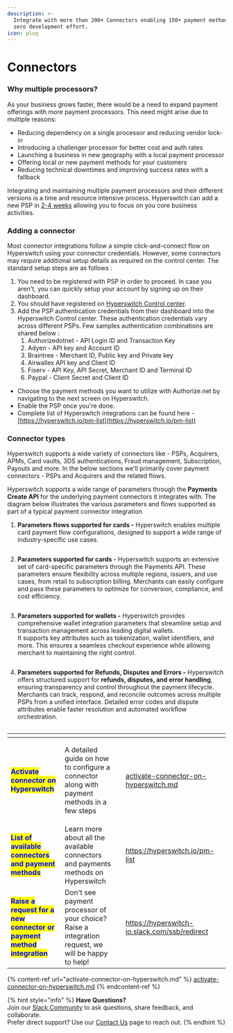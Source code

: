 ```yaml
---
description: >-
  Integrate with more than 200+ Connectors enabling 150+ payment methods with
  zero development effort.
icon: plug
---
```


# Connectors

### Why multiple processors?

As your business grows faster, there would be a need to expand payment offerings with more payment processors. This need might arise due to multiple reasons:

* Reducing dependency on a single processor and reducing vendor lock-in
* Introducing a challenger processor for better cost and auth rates
* Launching a business in new geography with a local payment processor
* Offering local or new payment methods for your customers
* Reducing technical downtimes and improving success rates with a fallback&#x20;

Integrating and maintaining multiple payment processors and their different versions is a time and resource intensive process. Hyperswitch can add a new PSP in [2-4 weeks](https://hyperswitch.io/blog/part-1-5-payment-challenges-for-vertical-saas-businesses)  allowing you to focus on you  core business activities.

### Adding a connector

Most connector integrations follow a simple click-and-connect flow on Hyperswitch using your connector credentials. However, some connectors may require additional setup details as required on the control center. The standard setup steps are as follows :&#x20;

1. You need to be registered with PSP in order to proceed. In case you aren't, you can quickly setup your  account by signing up on their dashboard.
2. You should have registered on [Hyperswitch Control center](https://hyperswitch.io/contact-sales).
3. Add the PSP authentication credentials from their dashboard into the Hyperswitch Control center. These authentication credentials vary across different PSPs. Few samples authentication combinations are shared below :
   1. Authorizedotnet -  API Login ID and Transaction Key
   2. Adyen - API key and Account ID
   3. Braintree - Merchant ID, Public key and Private key
   4. Airwallex API key and Client ID&#x20;
   5. Fiserv - API Key, API Secret, Merchant ID and Terminal ID
   6. Paypal - Client Secret and Client ID&#x20;

* Choose the payment methods you want to utilize with Authorize.net by navigating to the next screen on Hyperswitch.&#x20;
* Enable the PSP once you're done.
* Complete list of Hyperswitch integrations can be found here - [https://hyperswitch.io/pm-list](https://hyperswitch.io/pm-list)

### Connector types

Hyperswitch supports a wide variety of connectors like - PSPs, Acquirers, APMs, Card vaults, 3DS authentications, Fraud management, Subscription, Payouts and more. In the below sections we'll primarily cover payment connectors - PSPs and Acquirers and the related flows.

Hyperswitch supports a wide range of parameters through the **Payments Create API** for the underlying payment connectors it integrates with. The diagram below illustrates the various parameters and flows supported as part of a typical payment connector integration



1. **Parameters flows supported for cards -** Hyperswitch enables multiple card payment flow configurations, designed to support a wide range of industry-specific use cases.

<figure><img src="../../../../.gitbook/assets/Juspay hyperswitch - Architecture deepdive (6).png" alt=""><figcaption></figcaption></figure>

2. **Parameters supported for cards -** Hyperswitch supports an extensive set of card-specific parameters through the Payments API. These parameters ensure flexibility across multiple regions, issuers, and use cases, from retail to subscription billing. Merchants can easily configure and pass these parameters to optimize for conversion, compliance, and cost efficiency.

<figure><img src="../../../../.gitbook/assets/Juspay hyperswitch - Architecture deepdive (5).png" alt=""><figcaption></figcaption></figure>

3. **Parameters supported for wallets -** Hyperswitch provides comprehensive wallet integration parameters that streamline setup and transaction management across leading digital wallets.\
   It supports key attributes such as tokenization, wallet identifiers, and more. This ensures a seamless checkout experience while allowing merchant to maintaining the right control.

<figure><img src="../../../../.gitbook/assets/Juspay hyperswitch - Architecture deepdive (4).png" alt=""><figcaption></figcaption></figure>

4. **Parameters supported for Refunds, Disputes and Errors -** Hyperswitch offers structured support for **refunds, disputes, and error handling**, ensuring transparency and control throughout the payment lifecycle. Merchants can track, respond, and reconcile outcomes across multiple PSPs from a unified interface. Detailed error codes and dispute attributes enable faster resolution and automated workflow orchestration.

<figure><img src="../../../../.gitbook/assets/Juspay hyperswitch - Architecture deepdive (8).png" alt=""><figcaption></figcaption></figure>

<table data-view="cards"><thead><tr><th></th><th></th><th data-hidden></th><th data-hidden data-card-target data-type="content-ref"></th><th data-hidden data-card-cover data-type="files"></th></tr></thead><tbody><tr><td><mark style="color:blue;"><strong>Activate connector on Hyperswitch</strong></mark></td><td><p></p><p>A detailed guide on how to configure a connector along with payment methods in a few steps </p></td><td></td><td><a href="activate-connector-on-hyperswitch.md">activate-connector-on-hyperswitch.md</a></td><td></td></tr><tr><td><mark style="color:blue;"><strong>List of available connectors and payment methods</strong></mark></td><td>Learn more about all the available connectors and payments methods on Hyperswitch</td><td></td><td><a href="https://hyperswitch.io/pm-list">https://hyperswitch.io/pm-list</a></td><td></td></tr><tr><td><mark style="color:blue;"><strong>Raise a request for a new connector or payment method integration</strong></mark></td><td>Don't see payment processor of your choice? Raise a integration request, we will be happy to help!</td><td></td><td><a href="https://hyperswitch-io.slack.com/ssb/redirect">https://hyperswitch-io.slack.com/ssb/redirect</a></td><td></td></tr></tbody></table>

{% content-ref url="activate-connector-on-hyperswitch.md" %}
[activate-connector-on-hyperswitch.md](activate-connector-on-hyperswitch.md)
{% endcontent-ref %}

{% hint style="info" %}
**Have Questions?**\
Join our [Slack Community](https://join.slack.com/t/hyperswitch-io/shared_invite/zt-2jqxmpsbm-WXUENx022HjNEy~Ark7Orw) to ask questions, share feedback, and collaborate.\
Prefer direct support? Use our [Contact Us](https://hyperswitch.io/contact-us) page to reach out.
{% endhint %}
